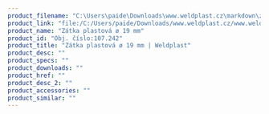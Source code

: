 ```yaml
---
product_filename: "C:\Users\paide\Downloads\www.weldplast.cz\markdown\zatka-plastova-o-19-mm.md"
product_link: "file:/C:/Users/paide/Downloads/www.weldplast.cz/www.weldplast.cz/sk/zatka-plastova-o-19-mm"
product_name: "Zátka plastová ø 19 mm"
product_id: "Obj. číslo:107.242"
product_title: "Zátka plastová ø 19 mm | Weldplast"
product_desc: ""
product_specs: ""
product_downloads: ""
product_href: ""
product_desc_2: ""
product_accessories: ""
product_similar: ""
---
```

